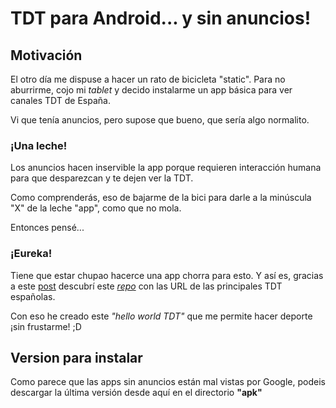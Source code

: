 # TDT para Android... y sin anuncios!

## Motivación

El otro día me dispuse a hacer un rato de bicicleta "static".
Para no aburrirme, cojo mi _tablet_ y decido instalarme un app básica para ver canales TDT de España.

Vi que tenía anuncios, pero supose que bueno, que sería algo normalito.

### ¡Una leche!

Los anuncios hacen inservible la app porque requieren interacción humana para que desparezcan y te dejen ver la TDT.

Como comprenderás, eso de bajarme de la bici para darle a la minúscula "X" de la leche "app", como que no mola.

Entonces pensé...

### ¡Eureka!

Tiene que estar chupao hacerce una app chorra para esto. Y así es, gracias a este [post](http://www.movilzona.es/2016/12/18/la-mejor-forma-de-ver-la-tdt-online-sin-publicidad-desde-android/) descubrí este [_repo_](https://github.com/ruvelro/TV-Online-TDT-Spain) con las URL de las principales TDT españolas.

Con eso he creado este _"hello world TDT"_ que me permite hacer deporte ¡sin frustarme! ;D

## Version para instalar

Como parece que las apps sin anuncios están mal vistas por Google, podeis descargar la última versión desde aquí en el directorio __"apk"__
